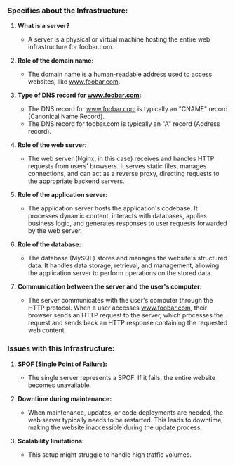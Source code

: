 ### Specifics about the Infrastructure:

1. **What is a server?**
   - A server is a physical or virtual machine hosting the entire web infrastructure for foobar.com.

2. **Role of the domain name:**
   - The domain name is a human-readable address used to access websites, like www.foobar.com.

3. **Type of DNS record for www.foobar.com:**
   - The DNS record for www.foobar.com is typically an "CNAME" record (Canonical Name Record).
   - The DNS record for foobar.com is typically an "A" record (Address record).

4. **Role of the web server:**
   - The web server (Nginx, in this case) receives and handles HTTP requests from users' browsers. It serves static files, manages connections, and can act as a reverse proxy, directing requests to the appropriate backend servers.

5. **Role of the application server:**
   - The application server hosts the application's codebase. It processes dynamic content, interacts with databases, applies business logic, and generates responses to user requests forwarded by the web server.

6. **Role of the database:**
   - The database (MySQL) stores and manages the website's structured data. It handles data storage, retrieval, and management, allowing the application server to perform operations on the stored data.

7. **Communication between the server and the user's computer:**
   - The server communicates with the user's computer through the HTTP protocol. When a user accesses www.foobar.com, their browser sends an HTTP request to the server, which processes the request and sends back an HTTP response containing the requested web content.

### Issues with this Infrastructure:

1. **SPOF (Single Point of Failure):**
   - The single server represents a SPOF. If it fails, the entire website becomes unavailable.

2. **Downtime during maintenance:**
   - When maintenance, updates, or code deployments are needed, the web server typically needs to be restarted. This leads to downtime, making the website inaccessible during the update process.

3. **Scalability limitations:**
   - This setup might struggle to handle high traffic volumes.
